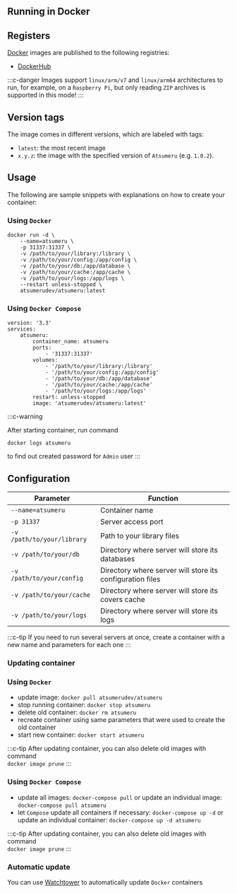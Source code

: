 ## Running in Docker

## Registers

[Docker](https://www.docker.com) images are published to the following registries:
- [DockerHub](https://hub.docker.com/r/atsumerudev/atsumeru)

:::c-danger
Images support `linux/arm/v7` and `linux/arm64` architectures to run, for example, on a `Raspberry Pi`, but only reading `ZIP` archives is supported in this mode!
:::

## Version tags

The image comes in different versions, which are labeled with tags:
- `latest`: the most recent image
- `x.y.z`: the image with the specified version of `Atsumeru` (e.g. `1.0.2`).

## Usage

The following are sample snippets with explanations on how to create your container:

### Using `Docker`

```
docker run -d \
    --name=atsumeru \
    -p 31337:31337 \
    -v /path/to/your/library:/library \
    -v /path/to/your/config:/app/config \
    -v /path/to/your/db:/app/database \
    -v /path/to/your/cache:/app/cache \
    -v /path/to/your/logs:/app/logs \
    --restart unless-stopped \
    atsumerudev/atsumeru:latest
```

### Using `Docker Compose`

```
version: '3.3'
services:
    atsumeru:
        container_name: atsumeru
        ports:
            - '31337:31337'
        volumes:
            - '/path/to/your/library:/library'
            - '/path/to/your/config:/app/config'
            - '/path/to/your/db:/app/database'
            - '/path/to/your/cache:/app/cache'
            - '/path/to/your/logs:/app/logs'
        restart: unless-stopped
        image: 'atsumerudev/atsumeru:latest'
```

:::c-warning

After starting container, run command
```
docker logs atsumeru
```
to find out  created password for `Admin` user
:::

## Configuration

| Parameter                                                                    | Function                                                                     |
|------------------------------------------------------------------------------|------------------------------------------------------------------------------|
| `--name=atsumeru`                                                            | Container name                                                               |
| `-p 31337`                                                                   | Server access port                                                           |
| `-v /path/to/your/library`                                                   | Path to your library files                                                   |
| `-v /path/to/your/db`                                                        | Directory where server will store its databases                              |
| `-v /path/to/your/config`                                                    | Directory where server will store its configuration files                    |
| `-v /path/to/your/cache`                                                     | Directory where server will store its covers cache                           |
| `-v /path/to/your/logs`                                                      | Directory where server will store its logs                                   |

:::c-tip
If you need to run several servers at once, create a container with a new name and parameters for each one
:::

### Updating container

### Using `Docker`

- update image: `docker pull atsumerudev/atsumeru`
- stop running container: `docker stop atsumeru`
- delete old container: `docker rm atsumeru`
- recreate container using same parameters that were used to create the old container
- start new container: `docker start atsumeru`

:::c-tip
After updating container, you can also delete old images with command   
`docker image prune`
:::

### Using `Docker Compose`

- update all images: `docker-compose pull` or update an individual image: `docker-compose pull atsumeru`
- let `Compose` update all containers if necessary: `docker-compose up -d` or update an individual container: `docker-compose up -d atsumeru`

:::c-tip
After updating container, you can also delete old images with command   
`docker image prune`
:::

### Automatic update

You can use [Watchtower](https://github.com/containrrr/watchtower) to automatically update `Docker` containers